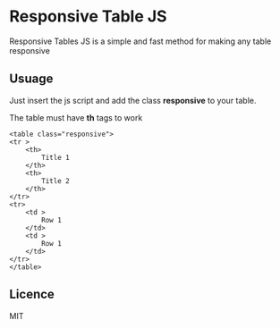 Responsive Table JS
===================

Responsive Tables JS is a simple and fast method for making any table responsive

Usuage
------

Just insert the js script and add the class **responsive** to your table.

The table must have **th** tags to work

    <table class="responsive">
    <tr >
        <th>
            Title 1
        </th>
        <th>
            Title 2
        </th>
    </tr>
    <tr>
        <td >
            Row 1
        </td>
        <td >
            Row 1
        </td>
    </tr>
    </table>

Licence
-------

MIT
